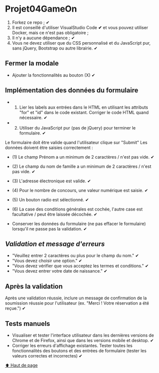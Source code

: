 # Projet04GameOn

1. Forkez ce repo ; ✔
2. Il est conseillé d'utiliser VisualStudio Code **✔** et vous pouvez utiliser Docker, mais ce n'est pas obligatoire ;
3. Il n'y a aucune dépendance ; ✔
4. Vous ne devez utiliser que du CSS personnalisé et du JavaScript pur, sans jQuery, Bootstrap ou autre librairie. ✔

## Fermer la modale

- Ajouter la fonctionnalités au bouton (X) ✔
  
## Implémentation des données du formulaire

- 1) Lier les labels aux entrées dans le HTML en utilisant les attributs "for" et "id" dans le code existant. Corriger le code HTML quand nécessaire. ✔
- 2) Utiliser du JavaScript pur (pas de jQuery) pour terminer le formulaire. ✔

Le formulaire doit être valide quand l'utilisateur clique sur "Submit"
Les données doivent être saisies correctement :

- (1) Le champ Prénom a un minimum de 2 caractères / n'est pas vide. ✔
- (2) Le champ du nom de famille a un minimum de 2 caractères / n'est pas vide. ✔
- (3) L'adresse électronique est valide. ✔
- (4) Pour le nombre de concours, une valeur numérique est saisie. ✔
- (5) Un bouton radio est sélectionné. ✔
- (6) La case des conditions générales est cochée, l'autre case est facultative / peut être laissée décochée. ✔

- Conserver les données du formulaire (ne pas effacer le formulaire) lorsqu'il ne passe pas la validation. ✔

## *Validation et message d'erreurs*

- "Veuillez entrer 2 caractères ou plus pour le champ du nom." ✔
- "Vous devez choisir une option." ✔
- "Vous devez vérifier que vous acceptez les termes et conditions." ✔
- "Vous devez entrer votre date de naissance." ✔

## Après la validation

Après une validation réussie, inclure un message de confirmation de la soumission réussie pour l'utilisateur (ex. "Merci ! Votre réservation a été reçue.")  ✔

## Tests manuels

- Visualiser et tester l'interface utilisateur dans les dernières versions de Chrome et de Firefox, ainsi que dans les versions mobile et desktop. ✔
- Corriger les erreurs d'affichage existantes.
Tester toutes les fonctionnalités des boutons et des entrées de formulaire (tester les valeurs correctes et incorrectes) ✔

[⬆ Haut de page](#projet04gameon)